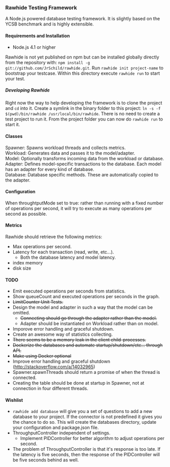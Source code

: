 ### Rawhide Testing Framework
A Node.js powered database testing framework. It is slightly based on the YCSB benchmark and is highly extensible.

#### Requirements and Installation
- Node.js 4.1 or higher

Rawhide is not yet published on npm but can be installed globally directly from the repository with: `npm install -g git://github.com/JrSchild/rawhide.git`. Run `rawhide init project-name` to bootstrap your testcase. Within this directory execute `rawhide run` to start your test.

##### Developing Rawhide
Right now the way to help developing the framework is to clone the project and `cd` into it. Create a symlink in the binary folder to this project: `ln -s -f $(pwd)/bin/rawhide /usr/local/bin/rawhide`. There is no need to create a test project to run it. From the project folder you can now do `rawhide run` to start it.

#### Classes
Spawner: Spawns workload threads and collects metrics.  
Workload: Generates data and passes it to the model/adapter.   
Model: Optionally transforms incoming data from the workload or database.  
Adapter: Defines model-specific transactions to the database. Each model has an adapter for every kind of database.  
Database: Database specific methods. These are automatically copied to the adapter.  

#### Configuration
When throughtputMode set to true: rather than running with a fixed number of operations per second, it will try to execute as many operations per second as possible.

#### Metrics
Rawhide should retrieve the following metrics:
- Max operations per second.
- Latency for each transaction (read, write, etc...).
	- Both the database latency and model latency.
- index memory
- disk size

#### TODO
- Emit executed operations per seconds from statistics.
- Show queueCount and executed operations per seconds in the graph.
- ~~LimitCounter Unit Tests.~~
- Design the model and adapter in such a way that the model can be omitted.
	- ~~Connecting should go through the adapter rather than the model.~~
	- Adapter should be instantiated on Workload rather than on model.
- Imporove error handling and graceful shutdown.
- Create an awesome way of statistics collecting.
- ~~There seems to be a memory leak in the client child-processes.~~
- ~~Dockerize the databases and automate startup/shutdown/etc... through API.~~
- ~~Make using Docker optional~~
- Improve error handling and graceful shutdown (http://stackoverflow.com/a/14032965)
- Spawner.spawnThreads should return a promise of when the thread is connected.
- Creating the table should be done at startup in Spawner, not at connection in four different threads.

#### Wishlist
- `rawhide add database` will give you a set of questions to add a new database to your project. If the connector is not predefined it gives you the chance to do so. This will create the databases directory, update your configuration and package.json file.
- ThroughputController independent of settings.
	- Implement PIDController for better algorithm to adjust operations per second.
- The problem of ThroughputController is that it's response is too late. If the latency is five seconds, then the response of the PIDController will be five seconds behind as well.